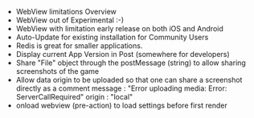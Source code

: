 - WebView limitations Overview
- WebView out of Experimental :-)
- WebView with limitation early release on both iOS and Android
- Auto-Update for existing installation for Community Users
- Redis is great for smaller applications.
- Display current App Version in Post (somewhere for developers)
- Share "File" object through the postMessage (string) to allow sharing screenshots of the game
- Allow data origin to be uploaded so that one can share a screenshot directly as a comment
  message
  :
  "Error uploading media: Error: ServerCallRequired"
  origin
  :
  "local"
- onload webview (pre-action) to load settings before first render
